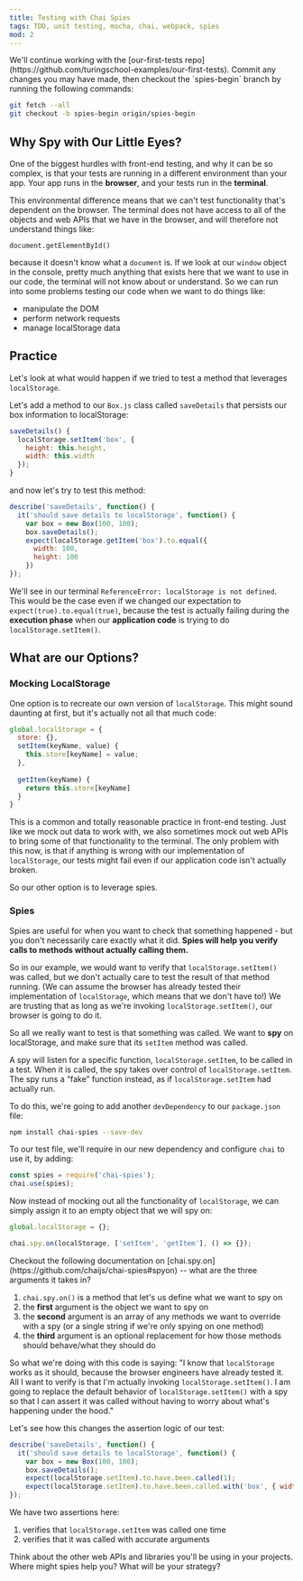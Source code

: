 ```yaml
---
title: Testing with Chai Spies
tags: TDD, unit testing, mocha, chai, webpack, spies
mod: 2
---
```


<section class="call-to-action">
We'll continue working with the [our-first-tests repo](https://github.com/turingschool-examples/our-first-tests). Commit any changes you may have made, then checkout the `spies-begin` branch by running the following commands:

 ```bash
 git fetch --all
 git checkout -b spies-begin origin/spies-begin
 ```
 
</section>

## Why Spy with Our Little Eyes?

One of the biggest hurdles with front-end testing, and why it can be so complex, is that your tests are running in a different environment than your app. Your app runs in the **browser**, and your tests run in the **terminal**.

<!-- I've mentioned in our first testing lesson, that TDD was pretty much always a process on the back-end, and it made sense there because when you're writing server-side/back-end code, you're pretty much living in your terminal. One reason testing didn't come around to the front-end side of things was because we have this environmental difference. We couldn't figure out how to run our tests in an environment that behaved like a browser. -->

This environmental difference means that we can't test functionality that's dependent on the browser. The terminal does not have access to all of the objects and web APIs that we have in the browser, and will therefore not understand things like:

`document.getElementById()`

because it doesn't know what a `document` is. If we look at our `window` object in the console, pretty much anything that exists here that we want to use in our code, the terminal will not know about or understand. So we can run into some problems testing our code when we want to do things like:

* manipulate the DOM
* perform network requests
* manage localStorage data

## Practice

Let's look at what would happen if we tried to test a method that leverages `localStorage`.

Let's add a method to our `Box.js` class called `saveDetails` that persists our box information to localStorage:

```js
saveDetails() {
  localStorage.setItem('box', { 
    height: this.height,
    width: this.width
  });
}
```

and now let's try to test this method:

```js
describe('saveDetails', function() {
  it('should save details to localStorage', function() {
    var box = new Box(100, 100);
    box.saveDetails();
    expect(localStorage.getItem('box').to.equal({ 
      width: 100,
      height: 100
    })
});
```

We'll see in our terminal `ReferenceError: localStorage is not defined`. This would be the case even if we changed our expectation to `expect(true).to.equal(true)`, because the test is actually failing during the **execution phase** when our **application code** is trying to do `localStorage.setItem()`.


## What are our Options?

### Mocking LocalStorage

One option is to recreate our own version of `localStorage`. This might sound daunting at first, but it's actually not all that much code:

```js
global.localStorage = {
  store: {},
  setItem(keyName, value) {
    this.store[keyName] = value;
  },
  
  getItem(keyName) {
    return this.store[keyName]
  }
}
```

This is a common and totally reasonable practice in front-end testing. Just like we mock out data to work with, we also sometimes mock out web APIs to bring some of that functionality to the terminal. The only problem with this now, is that if anything is wrong with our implementation of `localStorage`, our tests might fail even if our application code isn't actually broken. 

So our other option is to leverage spies.


### Spies

Spies are useful for when you want to check that something happened - but you don't necessarily care exactly what it did. **Spies will help you verify calls to methods without actually calling them.**

So in our example, we would want to verify that `localStorage.setItem()` was called, but we don't actually care to test the result of that method running. (We can assume the browser has already tested their implementation of `localStorage`, which means that we don't have to!) We are trusting that as long as we're invoking `localStorage.setItem()`, our browser is going to do it.

So all we really want to test is that something was called. We want to **spy** on localStorage, and make sure that its `setItem` method was called. 

A spy will listen for a specific function, `localStorage.setItem`, to be called in a test. When it is called, the spy takes over control of `localStorage.setItem`. The spy runs a “fake” function instead, as if `localStorage.setItem` had actually run.

To do this, we're going to add another `devDependency` to our `package.json` file:

```bash
npm install chai-spies --save-dev
```

To our test file, we'll require in our new dependency and configure `chai` to use it, by adding:

```js
const spies = require('chai-spies');
chai.use(spies);
```

Now instead of mocking out all the functionality of `localStorage`, we can simply assign it to an empty object that we will spy on:

```js
global.localStorage = {};
```


```js
chai.spy.on(localStorage, ['setItem', 'getItem'], () => {});
```

<section class="call-to-action">
Checkout the following documentation on [chai.spy.on](https://github.com/chaijs/chai-spies#spyon) -- what are the three arguments it takes in?
</section>


1. `chai.spy.on()` is a method that let's us define what we want to spy on
2. the **first** argument is the object we want to spy on
3. the **second** argument is an array of any methods we want to override with a spy (or a single string if we're only spying on one method)
4. the **third** argument is an optional replacement for how those methods should behave/what they should do

So what we're doing with this code is saying: "I know that `localStorage` works as it should, because the browser engineers have already tested it. All I want to verify is that I'm actually invoking `localStorage.setItem()`. I am going to replace the default behavior of `localStorage.setItem()` with a spy so that I can assert it was called without having to worry about what's happening under the hood."

Let's see how this changes the assertion logic of our test:

```js
describe('saveDetails', function() {
  it('should save details to localStorage', function() {
    var box = new Box(100, 100);
    box.saveDetails();
    expect(localStorage.setItem).to.have.been.called(1); 
    expect(localStorage.setItem).to.have.been.called.with('box', { width: 100, height: 100 });
});
```

We have two assertions here: 
1. verifies that `localStorage.setItem` was called one time
2. verifies that it was called with accurate arguments


<section class="call-to-action">
Think about the other web APIs and libraries you'll be using in your projects. Where might spies help you? What will be your strategy?
</section>
